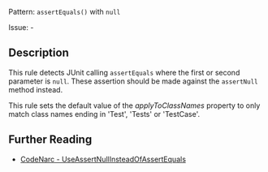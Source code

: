 Pattern: `assertEquals()` with `null`

Issue: -

## Description

This rule detects JUnit calling `assertEquals` where the first or second parameter is `null`. These assertion should be made against the `assertNull` method instead.

This rule sets the default value of the *applyToClassNames* property to only match class names ending in 'Test', 'Tests' or 'TestCase'.

## Further Reading

* [CodeNarc - UseAssertNullInsteadOfAssertEquals](https://codenarc.github.io/CodeNarc/codenarc-rules-junit.html#useassertnullinsteadofassertequals-rule)